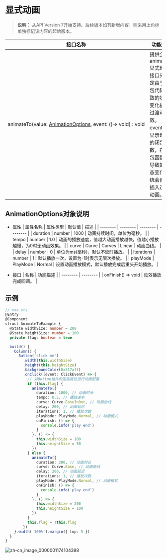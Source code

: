 # 显式动画

>  **说明：**
> 从API Version 7开始支持。后续版本如有新增内容，则采用上角标单独标记该内容的起始版本。


| 接口名称                                                     | 功能描述                                                     |
| ------------------------------------------------------------ | ------------------------------------------------------------ |
| animateTo(value:&nbsp;[AnimationOptions](#animationoptions对象说明),&nbsp;event:&nbsp;()=&gt;&nbsp;void)&nbsp;:&nbsp;void | 提供全局animateTo显式动画接口来指定由于闭包代码导致的状态变化插入过渡动效。<br/>event指定显示动效的闭包函数，在闭包函数中导致的状态变化系统会自动插入过渡动画。 |


## AnimationOptions对象说明

- 属性
  | 属性名称 | 属性类型 | 默认值 | 描述 | 
  | -------- | -------- | -------- | -------- |
  | duration | number | 1000 | 动画持续时间，单位为毫秒。 | 
  | tempo | number | 1.0 | 动画的播放速度，值越大动画播放越快，值越小播放越慢，为0时无动画效果。 | 
  | curve | Curve&nbsp;\|&nbsp;Curves | Linear | 动画曲线。 | 
  | delay | number | 0 | 单位为ms(毫秒)，默认不延时播放。 | 
  | iterations | number | 1 | 默认播放一次，设置为-1时表示无限次播放。 | 
  | playMode | PlayMode | Normal | 设置动画播放模式，默认播放完成后重头开始播放。 | 


- 接口
  | 名称 | 功能描述 | 
  | -------- | -------- |
  | onFinish()&nbsp;=&gt;&nbsp;void | 动效播放完成回调。 | 


## 示例

```ts
// xxx.ets
@Entry
@Component
struct AnimateToExample {
  @State widthSize: number = 200
  @State heightSize: number = 100
  private flag: boolean = true

  build() {
    Column() {
      Button('click me')
        .width(this.widthSize)
        .height(this.heightSize)
        .backgroundColor(0x317aff)
        .onClick((event: ClickEvent) => {
          // 对Button组件的宽高属性进行动画配置
          if (this.flag) {
            animateTo({
              duration: 1000, // 动画时长
              tempo: 0.5, // 播放速率
              curve: Curve.EaseInOut, // 动画曲线
              delay: 200, // 动画延迟
              iterations: 1, // 播放次数
              playMode: PlayMode.Normal, // 动画模式
              onFinish: () => {
                console.info('play end')
              }
            }, () => {
              this.widthSize = 100
              this.heightSize = 50
            })
          } else {
            animateTo({
              duration: 200, // 动画时长
              curve: Curve.Ease, // 动画曲线
              delay: 200, // 动画延迟
              iterations: 1, // 播放次数
              playMode: PlayMode.Normal, // 动画模式
              onFinish: () => {
                console.info('play end')
              }
            }, () => {
              this.widthSize = 200
              this.heightSize = 100
            })
          }
          this.flag = !this.flag
        })
    }.width('100%').margin({ top: 5 })
  }
}
```

![zh-cn_image_0000001174104398](figures/zh-cn_image_0000001174104398.gif)
